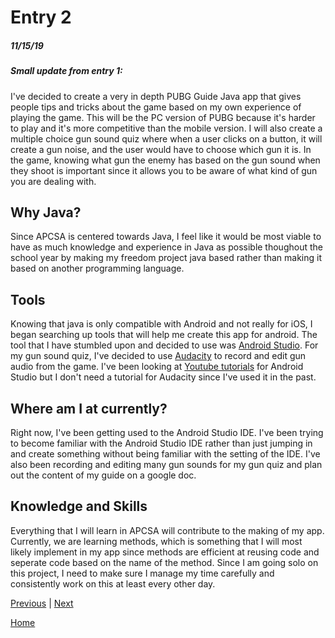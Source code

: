 # Entry 2
##### 11/15/19

##### Small update from entry 1:
I've decided to create a very in depth PUBG Guide Java app that gives people tips and tricks about the game based on my own experience of playing the game. This will be the PC version of PUBG because it's harder to play and it's more competitive than the mobile version. I will also create a multiple choice gun sound quiz where when a user clicks on a button, it will create a gun noise, and the user would have to choose which gun it is. In the game, knowing what gun the enemy has based on the gun sound when they shoot is important since it allows you to be aware of what kind of gun you are dealing with.

## Why Java?
Since APCSA is centered towards Java, I feel like it would be most viable to have as much knowledge and experience in Java as possible thoughout the school year by making my freedom project java based rather than making it based on another programming language.
## Tools
Knowing that java is only compatible with Android and not really for iOS, I began searching up tools that will help me create this app for android. The tool that I have stumbled upon and decided to use was [Android Studio](https://developer.android.com/studio). For my gun sound quiz, I've decided to use [Audacity](https://www.audacityteam.org/) to record and edit gun audio from the game. I've been looking at [Youtube tutorials](https://www.youtube.com/watch?v=g9YblXBQ5uU) for Android Studio but I don't need a tutorial for Audacity since I've used it in the past.
## Where am I at currently?
Right now, I've been getting used to the Android Studio IDE. I've been trying to become familiar with the Android Studio IDE rather than just jumping in and create something without being familiar with the setting of the IDE. I've also been recording and editing many gun sounds for my gun quiz and plan out the content of my guide on a google doc.
## Knowledge and Skills
Everything that I will learn in APCSA will contribute to the making of my app. Currently, we are learning methods, which is something that I will most likely implement in my app since methods are efficient at reusing code and seperate code based on the name of the method. Since I am going solo on this project, I need to make sure I manage my time carefully and consistently work on this at least every other day.

[Previous](entry01.md) | [Next](entry03.md)

[Home](../README.md)